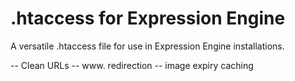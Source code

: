 .htaccess for Expression Engine
==========================

A versatile .htaccess file for use in Expression Engine installations.

-- Clean URLs
-- www. redirection
-- image expiry caching
